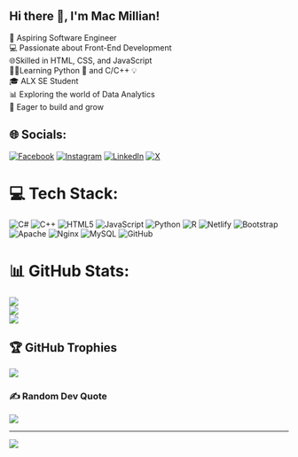 ## Hi there 👋, I'm Mac Millian!

🌱 Aspiring Software Engineer <br/>
💻 Passionate about Front-End Development<br/>
🌐Skilled in HTML, CSS, and JavaScript<br/>
👩‍💻Learning Python 🐍 and C/C++ 💡 <br/>
🎓 ALX SE Student <br/>
📊 Exploring the world of Data Analytics <br/>
🚀 Eager to build and grow




## 🌐 Socials:
[![Facebook](https://img.shields.io/badge/Facebook-%231877F2.svg?logo=Facebook&logoColor=white)](https://facebook.com/https://www.facebook.com/busisiwe.mccmillian?mibextid=LQQJ4d) [![Instagram](https://img.shields.io/badge/Instagram-%23E4405F.svg?logo=Instagram&logoColor=white)](https://instagram.com/https://instagram.com/c_busisiwemcmillian?igshid=OGQ5ZDc2ODk2ZA==) [![LinkedIn](https://img.shields.io/badge/LinkedIn-%230077B5.svg?logo=linkedin&logoColor=white)](https://linkedin.com/in/https://www.linkedin.com/in/macmillianzungene/) [![X](https://img.shields.io/badge/X-black.svg?logo=X&logoColor=white)](https://x.com/https://twitter.com/_cbusisiwemcmy?s=21&t=CaVWilcA4BL28ZCA5zQXWA) 

# 💻 Tech Stack:
![C#](https://img.shields.io/badge/c%23-%23239120.svg?style=flat&logo=csharp&logoColor=white) ![C++](https://img.shields.io/badge/c++-%2300599C.svg?style=flat&logo=c%2B%2B&logoColor=white) ![HTML5](https://img.shields.io/badge/html5-%23E34F26.svg?style=flat&logo=html5&logoColor=white) ![JavaScript](https://img.shields.io/badge/javascript-%23323330.svg?style=flat&logo=javascript&logoColor=%23F7DF1E) ![Python](https://img.shields.io/badge/python-3670A0?style=flat&logo=python&logoColor=ffdd54) ![R](https://img.shields.io/badge/r-%23276DC3.svg?style=flat&logo=r&logoColor=white) ![Netlify](https://img.shields.io/badge/netlify-%23000000.svg?style=flat&logo=netlify&logoColor=#00C7B7) ![Bootstrap](https://img.shields.io/badge/bootstrap-%238511FA.svg?style=flat&logo=bootstrap&logoColor=white) ![Apache](https://img.shields.io/badge/apache-%23D42029.svg?style=flat&logo=apache&logoColor=white) ![Nginx](https://img.shields.io/badge/nginx-%23009639.svg?style=flat&logo=nginx&logoColor=white) ![MySQL](https://img.shields.io/badge/mysql-4479A1.svg?style=flat&logo=mysql&logoColor=white) ![GitHub](https://img.shields.io/badge/github-%23121011.svg?style=flat&logo=github&logoColor=white)
# 📊 GitHub Stats:
![](https://github-readme-stats.vercel.app/api?username=macmillianzungene&theme=radical&hide_border=false&include_all_commits=false&count_private=false)<br/>
![](https://github-readme-streak-stats.herokuapp.com/?user=macmillianzungene&theme=radical&hide_border=false)<br/>
![](https://github-readme-stats.vercel.app/api/top-langs/?username=macmillianzungene&theme=radical&hide_border=false&include_all_commits=false&count_private=false&layout=compact)

## 🏆 GitHub Trophies
![](https://github-profile-trophy.vercel.app/?username=macmillianzungene&theme=radical&no-frame=false&no-bg=false&margin-w=4)

### ✍️ Random Dev Quote
![](https://quotes-github-readme.vercel.app/api?type=vetical&theme=radical)

---
[![](https://visitcount.itsvg.in/api?id=macmillianzungene&icon=0&color=0)](https://visitcount.itsvg.in)

<!-- Proudly created with GPRM ( https://gprm.itsvg.in ) -->
